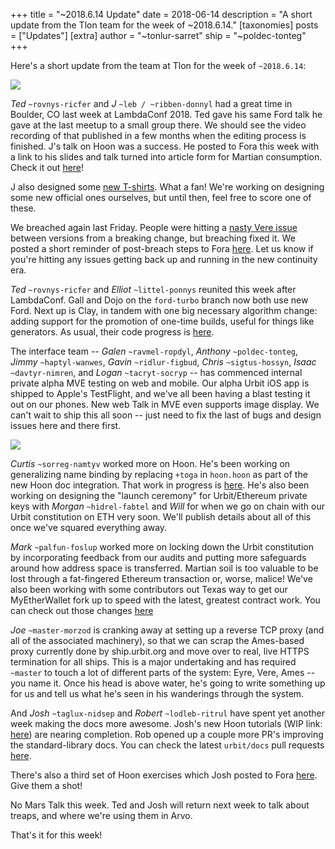 +++
title = "~2018.6.14 Update"
date = 2018-06-14
description = "A short update from the Tlon team for the week of ~2018.6.14."
[taxonomies]
posts = ["Updates"]
[extra]
author = "~tonlur-sarret"
ship = "~poldec-tonteg"
+++

Here's a short update from the team at Tlon for the week of `~2018.6.14`:

![](https://media.urbit.org/fora/updates/~2018.6.13-Update-1.jpg)

*Ted* `~rovnys-ricfer` and *J* `~leb / ~ribben-donnyl` had a great time in Boulder, CO last week at LambdaConf 2018. Ted
gave his same Ford talk he gave at the last meetup to a small group there. We should see the video recording of that
published in a few months when the editing process is finished. J's talk on Hoon was a success. He posted to Fora this
week with a link to his slides and talk turned into article form for Martian consumption. Check it out
[here](https://fora.urbit.org/general/posts/~2018.6.10..19.25.23..6f16~/)!

J also designed some [new T-shirts](https://urbit.threadless.com/). What a fan! We're working on designing some new
official ones ourselves, but until then, feel free to score one of these.

We breached again last Friday. People were hitting a [nasty Vere issue](https://github.com/urbit/urbit/issues/996)
between versions from a breaking change, but breaching fixed it. We posted a short reminder of post-breach steps to Fora
[here](https://fora.urbit.org/general/posts/~2018.6.9..08.37.48..f79a~/). Let us know if you're hitting any issues
getting back up and running in the new continuity era.

*Ted* `~rovnys-ricfer` and *Elliot* `~littel-ponnys` reunited this week after LambdaConf. Gall and Dojo on the
`ford-turbo` branch now both use new Ford. Next up is Clay, in tandem with one big necessary algorithm change: adding
support for the promotion of one-time builds, useful for things like generators. As usual, their code progress is
[here](https://github.com/urbit/arvo/tree/ford-turbo).

The interface team -- *Galen* `~ravmel-ropdyl`, *Anthony* `~poldec-tonteg`, *Jimmy* `~haptyl-wanwes`, *Gavin*
`~ridlur-figbud`, *Chris* `~sigtus-hossyn`, *Isaac* `~davtyr-nimren`, and *Logan* `~tacryt-socryp` -- has commenced
internal private alpha MVE testing on web and mobile. Our alpha Urbit iOS app is shipped to Apple's TestFlight, and we've
all been having a blast testing it out on our phones. New web Talk in MVE even supports image display. We can't wait to
ship this all soon -- just need to fix the last of bugs and design issues here and there first.

![](https://media.urbit.org/fora/updates/~2018.6.13-Update-2.jpg)

*Curtis* `~sorreg-namtyv` worked more on Hoon. He's been working on generalizing name binding by replacing `+toga` in
`hoon.hoon` as part of the new Hoon doc integration. That work in progress is
[here](https://github.com/cgyarvin/arvo/tree/research-tome). He's also been working on designing the "launch ceremony"
for Urbit/Ethereum private keys with *Morgan*  `~hidrel-fabtel` and *Will* for when we go on chain with our Urbit
constitution on ETH very soon. We'll publish details about all of this once we've squared everything away.

*Mark* `~palfun-foslup` worked more on locking down the Urbit constitution by incorporating feedback from our audits and
putting more safeguards around how address space is transferred. Martian soil is too valuable to be lost through a
fat-fingered Ethereum transaction or, worse, malice! We've also been working with some contributors out Texas way to get
our MyEtherWallet fork up to speed with the latest, greatest contract work. You can check out those changes
[here](https://github.com/urbit/etherwallet/pull/29)

*Joe* `~master-morzod` is cranking away at setting up a reverse TCP proxy (and all of the associated machinery), so that
we can scrap the Ames-based proxy currently done by ship.urbit.org and move over to real, live HTTPS termination for all
ships. This is a major undertaking and has required `~master` to touch a lot of different parts of the system: Eyre,
Vere, Ames -- you name it. Once his head is above water, he's going to write something up for us and tell us what he's
seen in his wanderings through the system.

And *Josh* `~taglux-nidsep` and *Robert* `~lodleb-ritrul` have spent yet another week making the docs more awesome.
Josh's new Hoon tutorials (WIP link: [here](https://github.com/joshuareagan/doc-drafts)) are nearing completion. Rob
opened up a couple more PR's improving the standard-library docs. You can check the latest `urbit/docs` pull requests
[here](https://github.com/urbit/docs/pulls).

There's also a third set of Hoon exercises which Josh posted to Fora
[here](https://fora.urbit.org/answers/posts/~2018.6.7..20.54.43..2261~/). Give them a shot!

No Mars Talk this week. Ted and Josh will return next week to talk about treaps, and where we're using them in Arvo.

That's it for this week!